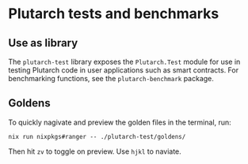 # Plutarch tests and benchmarks

## Use as library

The `plutarch-test` library exposes the `Plutarch.Test` module for use in testing Plutarch code in user applications such as smart contracts. For benchmarking functions, see the `plutarch-benchmark` package.

## Goldens

To quickly nagivate and preview the golden files in the terminal, run:

```
nix run nixpkgs#ranger -- ./plutarch-test/goldens/
```

Then hit `zv` to toggle on preview. Use `hjkl` to naviate.
